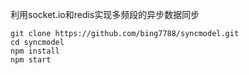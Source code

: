 利用socket.io和redis实现多频段的异步数据同步

```shell
git clone https://github.com/bing7788/syncmodel.git
cd syncmodel
npm install
npm start
```

